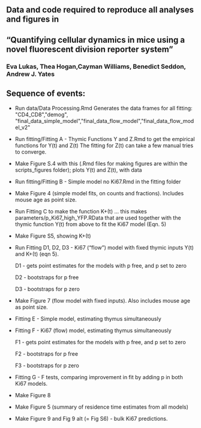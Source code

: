 
## Data and code required to reproduce all analyses and figures in
## “Quantifying cellular dynamics in mice using a novel fluorescent division reporter system”
### Eva Lukas, Thea Hogan,Cayman Williams, Benedict Seddon, Andrew J. Yates


## Sequence of events:

- Run data/Data Processing.Rmd
Generates the data frames for all fitting:
"CD4_CD8","demog", "final_data_simple_model","final_data_flow_model","final_data_flow_model_v2"

- Run fitting/Fitting A - Thymic Functions Y and Z.Rmd to get the empirical functions for Y(t) and Z(t)
	The fitting for Z(t) can take a few manual tries to converge.
- Make Figure S.4 with this (.Rmd files for making figures are within the scripts_figures folder); plots Y(t) and Z(t), with data 


- Run fitting/Fitting B - Simple model no Ki67.Rmd in the fitting folder  
- Make Figure 4 (simple model fits, on counts and fractions). Includes mouse age as point size. 


- Run Fitting C to make the function K+(t) 
	… this makes parameters/p_Ki67_high_YFP.RData that are used together with the thymic function Y(t) from above to fit the Ki67 model (Eqn. 5)
- Make Figure S5, showing K+(t) 


- Run Fitting D1, D2, D3 - Ki67 (“flow”) model with fixed thymic inputs Y(t) and K+(t) (eqn 5).

	D1 - gets point estimates for the models with p free, and p set to zero
	
	D2 - bootstraps for p free
	
	D3 - bootstraps for p zero

- Make Figure 7 (flow model with fixed inputs). Also includes mouse age as point size.

- Fitting E - Simple model, estimating thymus simultaneously 

- Fitting F - Ki67 (flow) model, estimating thymus simultaneously
	
	F1 - gets point estimates for the models with p free, and p set to zero
	
	F2 - bootstraps for p free
	
	F3 - bootstraps for p zero

- Fitting G - F tests, comparing improvement in fit by adding p in both Ki67 models.

- Make Figure 8

- Make Figure 5 (summary of residence time estimates from all models)

- Make Figure 9 and Fig 9 alt (= Fig S6) - bulk Ki67 predictions.
